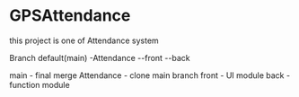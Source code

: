 # GPSAttendance
this project is one of Attendance system

Branch
default(main)
-Attendance
--front
--back

main - final merge
Attendance - clone main branch
front - UI module
back - function module
